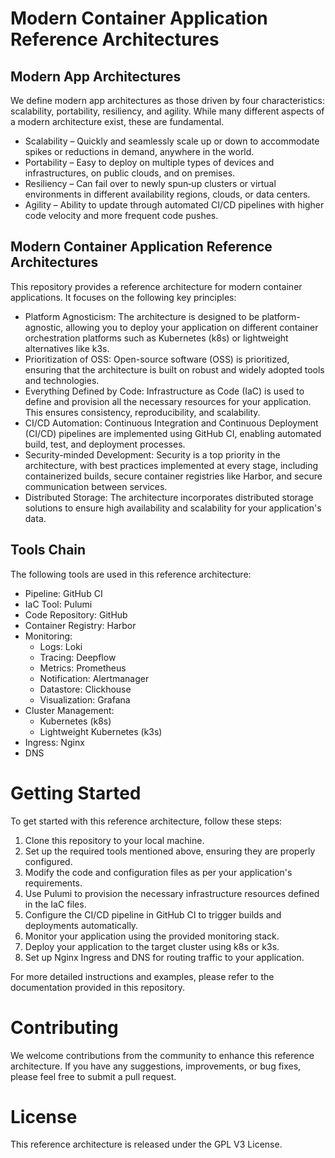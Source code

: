 # Modern Container Application Reference Architectures

## Modern App Architectures

We define modern app architectures as those driven by four characteristics: scalability, portability, resiliency, and agility. While many different aspects of a modern architecture exist, these are fundamental.

- Scalability – Quickly and seamlessly scale up or down to accommodate spikes or reductions in demand, anywhere in the world.
- Portability – Easy to deploy on multiple types of devices and infrastructures, on public clouds, and on premises.
- Resiliency – Can fail over to newly spun‑up clusters or virtual environments in different availability regions, clouds, or data centers.
- Agility – Ability to update through automated CI/CD pipelines with higher code velocity and more frequent code pushes.

## Modern Container Application Reference Architectures

This repository provides a reference architecture for modern container applications. It focuses on the following key principles:

* Platform Agnosticism: The architecture is designed to be platform-agnostic, allowing you to deploy your application on different container orchestration platforms such as Kubernetes (k8s) or lightweight alternatives like k3s.
* Prioritization of OSS: Open-source software (OSS) is prioritized, ensuring that the architecture is built on robust and widely adopted tools and technologies.
* Everything Defined by Code: Infrastructure as Code (IaC) is used to define and provision all the necessary resources for your application. This ensures consistency, reproducibility, and scalability.
* CI/CD Automation: Continuous Integration and Continuous Deployment (CI/CD) pipelines are implemented using GitHub CI, enabling automated build, test, and deployment processes.
* Security-minded Development: Security is a top priority in the architecture, with best practices implemented at every stage, including containerized builds, secure container registries like Harbor, and secure communication between services.
* Distributed Storage: The architecture incorporates distributed storage solutions to ensure high availability and scalability for your application's data.

## Tools Chain

The following tools are used in this reference architecture:

- Pipeline: GitHub CI
- IaC Tool: Pulumi
- Code Repository: GitHub
- Container Registry: Harbor
- Monitoring:
  - Logs: Loki
  - Tracing: Deepflow
  - Metrics: Prometheus
  - Notification: Alertmanager
  - Datastore: Clickhouse
  - Visualization: Grafana
- Cluster Management:
  - Kubernetes (k8s)
  - Lightweight Kubernetes (k3s)
- Ingress: Nginx
- DNS

# Getting Started

To get started with this reference architecture, follow these steps:

1. Clone this repository to your local machine.
2. Set up the required tools mentioned above, ensuring they are properly configured.
3. Modify the code and configuration files as per your application's requirements.
4. Use Pulumi to provision the necessary infrastructure resources defined in the IaC files.
5. Configure the CI/CD pipeline in GitHub CI to trigger builds and deployments automatically.
6. Monitor your application using the provided monitoring stack.
7. Deploy your application to the target cluster using k8s or k3s.
8. Set up Nginx Ingress and DNS for routing traffic to your application.

For more detailed instructions and examples, please refer to the documentation provided in this repository.

# Contributing

We welcome contributions from the community to enhance this reference architecture. If you have any suggestions, improvements, or bug fixes, please feel free to submit a pull request.

# License

This reference architecture is released under the GPL V3 License.
